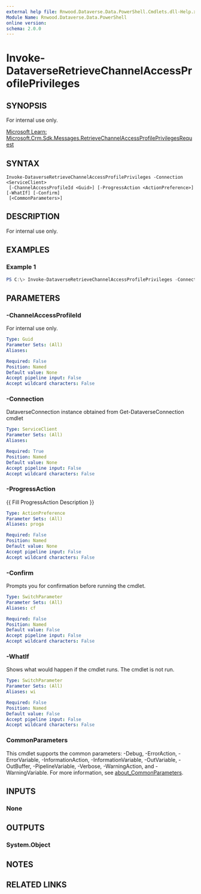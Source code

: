 ```yaml
---
external help file: Rnwood.Dataverse.Data.PowerShell.Cmdlets.dll-Help.xml
Module Name: Rnwood.Dataverse.Data.PowerShell
online version:
schema: 2.0.0
---
```


# Invoke-DataverseRetrieveChannelAccessProfilePrivileges

## SYNOPSIS
For internal use only.

[Microsoft Learn: Microsoft.Crm.Sdk.Messages.RetrieveChannelAccessProfilePrivilegesRequest](https://learn.microsoft.com/dotnet/api/Microsoft.Crm.Sdk.Messages.RetrieveChannelAccessProfilePrivilegesRequest)

## SYNTAX

```
Invoke-DataverseRetrieveChannelAccessProfilePrivileges -Connection <ServiceClient>
 [-ChannelAccessProfileId <Guid>] [-ProgressAction <ActionPreference>] [-WhatIf] [-Confirm]
 [<CommonParameters>]
```

## DESCRIPTION
For internal use only.

## EXAMPLES

### Example 1
```powershell
PS C:\> Invoke-DataverseRetrieveChannelAccessProfilePrivileges -Connection <ServiceClient> -ChannelAccessProfileId <Guid>
```

## PARAMETERS

### -ChannelAccessProfileId
For internal use only.

```yaml
Type: Guid
Parameter Sets: (All)
Aliases:

Required: False
Position: Named
Default value: None
Accept pipeline input: False
Accept wildcard characters: False
```

### -Connection
DataverseConnection instance obtained from Get-DataverseConnection cmdlet

```yaml
Type: ServiceClient
Parameter Sets: (All)
Aliases:

Required: True
Position: Named
Default value: None
Accept pipeline input: False
Accept wildcard characters: False
```

### -ProgressAction
{{ Fill ProgressAction Description }}

```yaml
Type: ActionPreference
Parameter Sets: (All)
Aliases: proga

Required: False
Position: Named
Default value: None
Accept pipeline input: False
Accept wildcard characters: False
```

### -Confirm
Prompts you for confirmation before running the cmdlet.

```yaml
Type: SwitchParameter
Parameter Sets: (All)
Aliases: cf

Required: False
Position: Named
Default value: False
Accept pipeline input: False
Accept wildcard characters: False
```

### -WhatIf
Shows what would happen if the cmdlet runs. The cmdlet is not run.

```yaml
Type: SwitchParameter
Parameter Sets: (All)
Aliases: wi

Required: False
Position: Named
Default value: False
Accept pipeline input: False
Accept wildcard characters: False
```

### CommonParameters
This cmdlet supports the common parameters: -Debug, -ErrorAction, -ErrorVariable, -InformationAction, -InformationVariable, -OutVariable, -OutBuffer, -PipelineVariable, -Verbose, -WarningAction, and -WarningVariable. For more information, see [about_CommonParameters](http://go.microsoft.com/fwlink/?LinkID=113216).

## INPUTS

### None
## OUTPUTS

### System.Object
## NOTES

## RELATED LINKS
